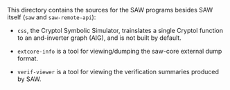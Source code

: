 This directory contains the sources for the SAW programs besides SAW
itself (`saw` and `saw-remote-api`):

- `css`, the Cryptol Symbolic Simulator, trainslates a single Cryptol
  function to an and-inverter graph (AIG), and is not built by default.

- `extcore-info` is a tool for viewing/dumping the saw-core external
  dump format.

- `verif-viewer` is a tool for viewing the verification summaries
  produced by SAW.
